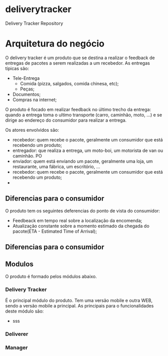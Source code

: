 # deliverytracker
Delivery Tracker Repository

# Arquitetura do negócio
O delivery tracker é um produto que se destina a realizar o feedback de entregas de pacotes a serem realizadas a um recebedor. As entregas típicas são:
* Tele-Entrega
  * Comida (pizza, salgados, comida chinesa, etc);
  * Peças;
* Documentos;
* Compras na internet;

O produto é focado em realizar feedback no último trecho da entrega: quando a entrega toma o ultimo transporte (carro, caminhão, moto, ...) e se dirige ao endereço do consumidor para realizar a entrega.

Os atores envolvidos são:
* recebedor: quem recebe o pacote, geralmente um consumidor que está recebendo um produto;
* entregador: que realiza a entrega, um moto-boi, um motorista de van ou caminhão. PO
* enviador: quem está enviando um pacote, geralmente uma loja, um restaurante, uma fábrica, um escritório, ...
* recebedor: quem recebe o pacote, geralmente um consumidor que está recebendo um produto;
* 


## Diferencias para o consumidor
O produto tem os seguintes deferencias do ponto de vista do consumidor:
* Feedbeack em tempo real sobre a localização da encomenda;
* Atualização constante sobre a momento estimado da chegada do pacote(ETA - Estimated Time of Arrival);

## Diferencias para o consumidor

## Modulos
O produto é formado pelos módulos abaixo.

### Delivery Tracker
É o principal módulo do produto. Tem uma versão mobile e outra WEB, sendo a versão mobile a principal.
As principais para o funcionalidades deste módulo são:
* sss

### Deliverer

### Manager

